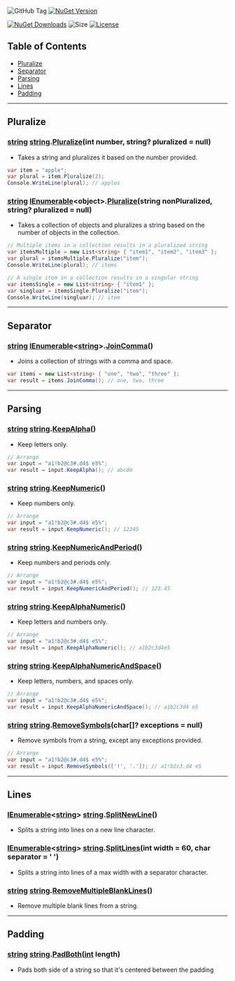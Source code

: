 ![GitHub Tag](https://img.shields.io/github/v/tag/TJC-Tools/TJC.StringExtensions) [![NuGet Version](https://img.shields.io/nuget/v/TJC.StringExtensions)](https://www.nuget.org/packages/TJC.StringExtensions)

[![NuGet Downloads](https://img.shields.io/nuget/dt/TJC.StringExtensions)](https://www.nuget.org/packages/TJC.StringExtensions) ![Size](https://img.shields.io/github/repo-size/TJC-Tools/TJC.StringExtensions) [![License](https://img.shields.io/github/license/TJC-Tools/TJC.StringExtensions.svg)](LICENSE)

## Table of Contents
- [Pluralize](#pluralize)
- [Separator](#separator)
- [Parsing](#parsing)
- [Lines](#lines)
- [Padding](#padding)

---

## Pluralize

### [string](https://learn.microsoft.com/en-us/dotnet/api/system.string?view=net-8.0) [string](https://learn.microsoft.com/en-us/dotnet/api/system.string?view=net-8.0).[Pluralize](./TJC.StringExtensions/Pluralize/PluralizeExtensions.cs)(int number, string? pluralized = null)
- Takes a string and pluralizes it based on the number provided.
```c#
var item = "apple";
var plural = item.Pluralize(2);
Console.WriteLine(plural); // apples
```

### [string](https://learn.microsoft.com/en-us/dotnet/api/system.string?view=net-8.0) [IEnumerable](https://learn.microsoft.com/en-us/dotnet/api/system.linq.enumerable?view=net-8.0)\<object\>.[Pluralize](./TJC.StringExtensions/Pluralize/PluralizeExtensions.cs)(string nonPluralized, string? pluralized = null)
- Takes a collection of objects and pluralizes a string based on the number of objects in the collection.
```c#
// Multiple items in a collection results in a pluralized string
var itemsMultiple = new List<string> { "item1", "item2", "item3" };
var plural = itemsMultiple.Pluralize("item");
Console.WriteLine(plural); // items

// A single item in a collection results in a singular string
var itemsSingle = new List<string> { "item1" };
var singluar = itemsSingle.Pluralize("item");
Console.WriteLine(singluar); // item
```

---

## Separator

### [string](https://learn.microsoft.com/en-us/dotnet/api/system.string?view=net-8.0) [IEnumerable](https://learn.microsoft.com/en-us/dotnet/api/system.linq.enumerable?view=net-8.0)\<[string](https://learn.microsoft.com/en-us/dotnet/api/system.string?view=net-8.0)\>.[JoinComma](./TJC.StringExtensions/Separator/SeparatorExtensions.cs)()
- Joins a collection of strings with a comma and space.
```c#
var items = new List<string> { "one", "two", "three" };
var result = items.JoinComma(); // one, two, three
```

---

## Parsing

### [string](https://learn.microsoft.com/en-us/dotnet/api/system.string?view=net-8.0) [string](https://learn.microsoft.com/en-us/dotnet/api/system.string?view=net-8.0).[KeepAlpha](./TJC.StringExtensions/Parsing/StringParserExtensions.cs)()
- Keep letters only.
```c#
// Arrange
var input = "a1!b2@c3#.d4$ e5%";
var result = input.KeepAlpha(); // abcde
```

### [string](https://learn.microsoft.com/en-us/dotnet/api/system.string?view=net-8.0) [string](https://learn.microsoft.com/en-us/dotnet/api/system.string?view=net-8.0).[KeepNumeric](./TJC.StringExtensions/Parsing/StringParserExtensions.cs)()
- Keep numbers only.
```c#
// Arrange
var input = "a1!b2@c3#.d4$ e5%";
var result = input.KeepNumeric(); // 12345
```

### [string](https://learn.microsoft.com/en-us/dotnet/api/system.string?view=net-8.0) [string](https://learn.microsoft.com/en-us/dotnet/api/system.string?view=net-8.0).[KeepNumericAndPeriod](./TJC.StringExtensions/Parsing/StringParserExtensions.cs)()
- Keep numbers and periods only.
```c#
// Arrange
var input = "a1!b2@c3#.d4$ e5%";
var result = input.KeepNumericAndPeriod(); // 123.45
```

### [string](https://learn.microsoft.com/en-us/dotnet/api/system.string?view=net-8.0) [string](https://learn.microsoft.com/en-us/dotnet/api/system.string?view=net-8.0).[KeepAlphaNumeric](./TJC.StringExtensions/Parsing/StringParserExtensions.cs)()
- Keep letters and numbers only.
```c#
// Arrange
var input = "a1!b2@c3#.d4$ e5%";
var result = input.KeepAlphaNumeric(); // a1b2c3d4e5
```

### [string](https://learn.microsoft.com/en-us/dotnet/api/system.string?view=net-8.0) [string](https://learn.microsoft.com/en-us/dotnet/api/system.string?view=net-8.0).[KeepAlphaNumericAndSpace](./TJC.StringExtensions/Parsing/StringParserExtensions.cs)()
- Keep letters, numbers, and spaces only.
```c#
// Arrange
var input = "a1!b2@c3#.d4$ e5%";
var result = input.KeepAlphaNumericAndSpace(); // a1b2c3d4 e5
```

### [string](https://learn.microsoft.com/en-us/dotnet/api/system.string?view=net-8.0) [string](https://learn.microsoft.com/en-us/dotnet/api/system.string?view=net-8.0).[RemoveSymbols](./TJC.StringExtensions/Parsing/StringParserExtensions.cs)(char[]? exceptions = null)
- Remove symbols from a string, except any exceptions provided.
```c#
// Arrange
var input = "a1!b2@c3#.d4$ e5%";
var result = input.RemoveSymbols(['!', '.']); // a1!b2c3.d4 e5
```

---

## Lines

### [IEnumerable](https://learn.microsoft.com/en-us/dotnet/api/system.linq.enumerable?view=net-8.0)\<[string](https://learn.microsoft.com/en-us/dotnet/api/system.string?view=net-8.0)\> [string](https://learn.microsoft.com/en-us/dotnet/api/system.string?view=net-8.0).[SplitNewLine](./TJC.StringExtensions/Lines/LineExtensions.cs)()
- Splits a string into lines on a new line character.

### [IEnumerable](https://learn.microsoft.com/en-us/dotnet/api/system.linq.enumerable?view=net-8.0)\<[string](https://learn.microsoft.com/en-us/dotnet/api/system.string?view=net-8.0)\> [string](https://learn.microsoft.com/en-us/dotnet/api/system.string?view=net-8.0).[SplitLines](./TJC.StringExtensions/Lines/LineExtensions.cs)(int width = 60, char separator = ' ')
- Splits a string into lines of a max width with a separator character.

### [string](https://learn.microsoft.com/en-us/dotnet/api/system.string?view=net-8.0) [string](https://learn.microsoft.com/en-us/dotnet/api/system.string?view=net-8.0).[RemoveMultipleBlankLines](./TJC.StringExtensions/Lines/LineExtensions.cs)()
- Remove multiple blank lines from a string.

---

## Padding

### [string](https://learn.microsoft.com/en-us/dotnet/api/system.string?view=net-8.0) [string](https://learn.microsoft.com/en-us/dotnet/api/system.string?view=net-8.0).[PadBoth](./TJC.StringExtensions/Padding/PaddingExtensions.cs)([int](https://learn.microsoft.com/en-us/dotnet/api/system.int32?view=net-8.0) length)
- Pads both side of a string so that it's centered between the padding
